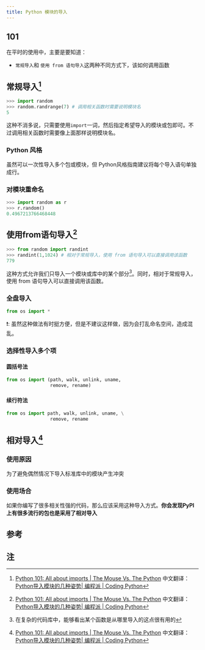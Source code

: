 ```yaml
---
title: Python 模块的导入
---
```


## 101

在平时的使用中，主要是要知道：

* `常规导入`和 `使用 from 语句导入`这两种不同方式下，该如何调用函数

## 常规导入[^1]

```python
>>> import random
>>> random.randrange(7)	# 调用相关函数时需要说明模块名
5
```

这种不消多说，只需要使用`import`一词，然后指定希望导入的模块或包即可。不过调用相关函数时需要像上面那样说明模块名。

### Python 风格

虽然可以一次性导入多个包或模块，但 Python风格指南建议将每个导入语句单独成行。

### 对模块重命名

```python
>>> import random as r
>>> r.random()
0.4967213766468448
```

## 使用from语句导入[^1]

```python
>>> from random import randint
>>> randint(1,1024) # 相对于常规导入，使用 from 语句导入可以直接调用该函数
779
```

这种方式允许我们只导入一个模块或库中的某个部分[^2]。同时，相对于常规导入，使用 from 语句导入可以直接调用该函数。

### 全盘导入

```python
from os import *
```

:exclamation:: 虽然这种做法有时挺方便，但是不建议这样做，因为会打乱命名空间，造成混乱。

### 选择性导入多个项

#### 圆括号法

```python
from os import (path, walk, unlink, uname, 
                remove, rename)
```

#### 续行符法

```python
from os import path, walk, unlink, uname, \
                remove, rename
```

## 相对导入[^1]

### 使用原因

为了避免偶然情况下导入标准库中的模块产生冲突

### 使用场合

如果你编写了很多相关性强的代码，那么应该采用这种导入方式。**你会发现PyPI上有很多流行的包也是采用了相对导入**

## 参考

[^1]: [Python 101: All about imports | The Mouse Vs. The Python](http://www.blog.pythonlibrary.org/2016/03/01/python-101-all-about-imports/)    中文翻译： [Python导入模块的几种姿势| 编程派 | Coding Python](https://codingpy.com/article/python-import-101/)

## 注

[^2]: 在复杂的代码库中，能够看出某个函数是从哪里导入的这点很有用的


